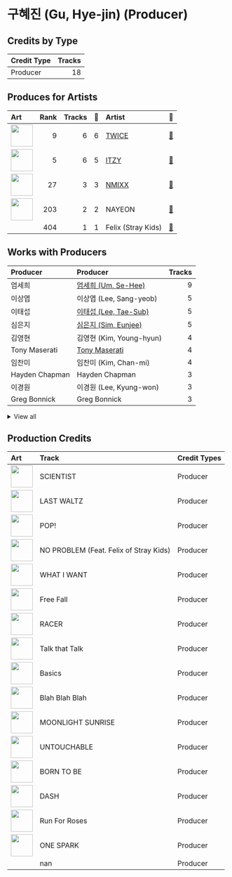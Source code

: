 # 구혜진 (Gu, Hye-jin) (Producer)

## Credits by Type

| Credit Type | Tracks |
|:---|---:|
| Producer | 18 |

## Produces for Artists

| Art | Rank | Tracks | 💚 | Artist | 🔗 |
|:---|---:|---:|---:|:---|:---|
| <img src="https://i.scdn.co/image/ab6761610000e5eb0c6952f39ba680489149a54c" alt="" width="50" /> | 9 | 6 | 6 | [TWICE](../../artists/twice/overview.md) | [🔗](https://open.spotify.com/artist/7n2Ycct7Beij7Dj7meI4X0) |
| <img src="https://i.scdn.co/image/ab6761610000e5ebb0e2700dbc17b43328038f7a" alt="" width="50" /> | 5 | 6 | 5 | [ITZY](../../artists/itzy/overview.md) | [🔗](https://open.spotify.com/artist/2KC9Qb60EaY0kW4eH68vr3) |
| <img src="https://i.scdn.co/image/ab6761610000e5eb1edc72b57c227d48e28888b1" alt="" width="50" /> | 27 | 3 | 3 | [NMIXX](../../artists/nmixx/overview.md) | [🔗](https://open.spotify.com/artist/28ot3wh4oNmoFOdVajibBl) |
| <img src="https://i.scdn.co/image/ab6761610000e5ebfbdd3f060e1cbe9e8eeaecac" alt="" width="50" /> | 203 | 2 | 2 | NAYEON | [🔗](https://open.spotify.com/artist/1VwDG9aBflQupaFNjUru9A) |
| | 404 | 1 | 1 | Felix (Stray Kids) | [🔗](https://open.spotify.com/artist/40zyx4iztMjRbIIoI802r4) |

## Works with Producers

| Producer | Producer | Tracks |
|:---|:---|---:|
| 엄세희 | [엄세희 (Um, Se-Hee)](../엄세희_(um,_se-hee)/overview.md) | 9 |
| 이상엽 | 이상엽 (Lee, Sang-yeob) | 5 |
| 이태섭 | [이태섭 (Lee, Tae-Sub)](../이태섭_(lee,_tae-sub)/overview.md) | 5 |
| 심은지 | [심은지 (Sim, Eunjee)](../심은지_(sim,_eunjee)/overview.md) | 5 |
| 김영현 | 김영현 (Kim, Young-hyun) | 4 |
| Tony Maserati | [Tony Maserati](../tony_maserati/overview.md) | 4 |
| 임찬미 | 임찬미 (Kim, Chan-mi) | 4 |
| Hayden Chapman | Hayden Chapman | 3 |
| 이경원 | 이경원 (Lee, Kyung-won) | 3 |
| Greg Bonnick | Greg Bonnick | 3 |


<details>
<summary>View all</summary>

| Producer | Producer | Tracks |
|:---|:---|---:|
| earattack | [earattack](../earattack/overview.md) | 3 |
| 이스란 | 이스란 (Lee, Seran) | 3 |
| LDN Noise | [LDN Noise](../ldn_noise/overview.md) | 3 |
| 오현선 | 오현선 (Oh, Hyun-sun) | 2 |
| Melanie Joy Fontana | Melanie Joy Fontana | 2 |
| 서은일 | 서은일 (Seo, Eun-il) | 2 |
| Frankie Day | Frankie Day | 2 |
| 윤원권 | 윤원권 (Yoon, Won-kwon) | 2 |
| 이우현 | 이우현 (Lee, Woo-hyun) | 2 |
| Noday | Noday | 2 |
| Ayushy | Ayushy | 2 |
| 임홍진 | 임홍진 (Im, Hong-Jin) | 2 |
| 구종필 | [구종필 (Koo, Jong-Pil)](../구종필_(koo,_jong-pil)/overview.md) | 2 |
| 정은경 | [정은경 (Jung, Eun-Kyung)](../정은경_(jung,_eun-kyung)/overview.md) | 2 |
| 손채영 | 손채영 (Son, Chae-young) | 1 |
| Kelsey Klingensmith | Kelsey Klingensmith | 1 |
| SELAH | SELAH | 1 |
| 정다연 | 정다연 (Jeong, Dayeon) | 1 |
| Zarah Christenson | Zarah Christenson | 1 |
| 방혜현 | 방혜현 (Bang, Hye Hyun) | 1 |
| Arschtritt Lindgren | [Arschtritt Lindgren](../arschtritt_lindgren/overview.md) | 1 |
| Sam Carter | Sam Carter | 1 |
| TBHits | TBHits | 1 |
| Joseph K | Joseph K | 1 |
| Karin Wilhemina Eurenius | Karin Wilhemina Eurenius | 1 |
| Ellen Berg Tollbom | Ellen Berg Tollbom | 1 |
| Kyler Niko | Kyler Niko | 1 |
| 이민영 | 이민영 (Lee, Min-young) | 1 |
| Kaedi Dalley | Kaedi Dalley | 1 |
| 72 | 72 | 1 |
| 이우민 | 이우민 (Yiwoomin) | 1 |
| Deza | Deza | 1 |
| Yeul | Yeul | 1 |
| Gingerbread | Gingerbread | 1 |
| 성유진 | 성유진 (Sung, Yoojin) | 1 |
| Arineh Karimi | Arineh Karimi | 1 |
| Taet Chesterton | Taet Chesterton | 1 |
| Brian U | Brian U | 1 |
| Brown Panda | Brown Panda | 1 |
| Anne-Marie | Anne-Marie | 1 |
| Josh Gudwin | [Josh Gudwin](../josh_gudwin/overview.md) | 1 |
| 강영현 | 강영현 (Kang, Young-hyun) | 1 |
| 송희진 | 송희진 (Song, Hee-jin) | 1 |
| Gusten Dahlqvist | Gusten Dahlqvist | 1 |
| 김인 | 김인 (Kim, In) | 1 |
| 常楽寺澪 | 常楽寺澪 (Jorakuji, Mio) | 1 |
| IRIS Yerin Lee | IRIS Yerin Lee | 1 |
| 원지애 | 원지애 (Won, Jiae) | 1 |
| Sophia Pae | Sophia Pae | 1 |
| Strong Dragon | Strong Dragon | 1 |
| 초이 | 초이 (Choi) | 1 |
| Tobias Näslund | Tobias Näslund (Näslund, Tobias) | 1 |
| AFTRSHOK | AFTRSHOK | 1 |
| 백새임 | 백새임 (Baek, Sae-im) | 1 |
| Maria Marcus | Maria Marcus | 1 |
| 강선영 | 강선영 (강선영) | 1 |
| Kenzie | [Kenzie](../kenzie/overview.md) | 1 |
| LSY | LSY | 1 |
| Gray Trainer | Gray Trainer | 1 |
| 형근 | 형근 (Hyeongeun) | 1 |
| Christoffer Semelius | Christoffer Semelius | 1 |
| 마치 | 마치 (MRCH) | 1 |
| HONEY NOISE | HONEY NOISE | 1 |
| Kriz | [Kriz](../kriz/overview.md) | 1 |
| EJAE | EJAE | 1 |
| WKLY | WKLY | 1 |
| 복주영 | 복주영 (Bok, Ju Young) | 1 |
| PUFF | PUFF | 1 |
| Musikality | Musikality | 1 |
| Mr. Franks | Mr. Franks | 1 |
| 여민수 | 여민수 (Yeo, Min Soo) | 1 |
| KayOne | KayOne | 1 |
| Shift K3Y | Shift K3Y | 1 |
| Paulina Cerrilla | Paulina Cerrilla | 1 |
| Barry Cohen | Barry Cohen | 1 |
| 이해솔 | 이해솔 (Lee, Hae Sol) | 1 |
| Czaer | Czaer | 1 |
| 새봄 | 새봄 (Sae Bom) | 1 |
| NVR know | NVR know | 1 |
| Chris Galland | Chris Galland | 1 |
| Awrii | Awrii | 1 |
| Nina Ann Nelson | Nina Ann Nelson | 1 |
| Jacob Aaron | Jacob Aaron | 1 |
| YUE | YUE | 1 |
| C'SA | C'SA | 1 |
| Danny Shah | Danny Shah | 1 |
| 케빈오빠 | 케빈오빠 (Kevinoppa) | 1 |
| Manny Marroquin | [Manny Marroquin](../manny_marroquin/overview.md) | 1 |
| Kobee | Kobee | 1 |
| danke | [danke](../danke/overview.md) | 1 |
| Rick Bridges | Rick Bridges | 1 |

</details>


## Production Credits

| Art | Track | Credit Types |
|:---|:---|:---|
| <img src="https://i.scdn.co/image/ab67616d0000b273d1961ecb307c9e05ec8f7e82" alt="" width="50" /> | SCIENTIST | Producer |
| <img src="https://i.scdn.co/image/ab67616d0000b273d1961ecb307c9e05ec8f7e82" alt="" width="50" /> | LAST WALTZ | Producer |
| <img src="https://i.scdn.co/image/ab67616d0000b2735fb4a9cfbeb3b7beb337ed02" alt="" width="50" /> | POP! | Producer |
| <img src="https://i.scdn.co/image/ab67616d0000b2735fb4a9cfbeb3b7beb337ed02" alt="" width="50" /> | NO PROBLEM (Feat. Felix of Stray Kids) | Producer |
| <img src="https://i.scdn.co/image/ab67616d0000b273e61bca92e4a64e50ee44a009" alt="" width="50" /> | WHAT I WANT | Producer |
| <img src="https://i.scdn.co/image/ab67616d0000b273e61bca92e4a64e50ee44a009" alt="" width="50" /> | Free Fall | Producer |
| <img src="https://i.scdn.co/image/ab67616d0000b273e61bca92e4a64e50ee44a009" alt="" width="50" /> | RACER | Producer |
| <img src="https://i.scdn.co/image/ab67616d0000b273c3040848e6ef0e132c5c8340" alt="" width="50" /> | Talk that Talk | Producer |
| <img src="https://i.scdn.co/image/ab67616d0000b273c3040848e6ef0e132c5c8340" alt="" width="50" /> | Basics | Producer |
| <img src="https://i.scdn.co/image/ab67616d0000b273afa3ff83579d3450ad73eaf8" alt="" width="50" /> | Blah Blah Blah | Producer |
| <img src="https://i.scdn.co/image/ab67616d0000b27359f57a5ca507a3d3fed81ea6" alt="" width="50" /> | MOONLIGHT SUNRISE | Producer |
| <img src="https://i.scdn.co/image/ab67616d0000b273470d0ba5f707b141d1337cf2" alt="" width="50" /> | UNTOUCHABLE | Producer |
| <img src="https://i.scdn.co/image/ab67616d0000b273470d0ba5f707b141d1337cf2" alt="" width="50" /> | BORN TO BE | Producer |
| <img src="https://i.scdn.co/image/ab67616d0000b27381d97a31253b898bc4149195" alt="" width="50" /> | DASH | Producer |
| <img src="https://i.scdn.co/image/ab67616d0000b27381d97a31253b898bc4149195" alt="" width="50" /> | Run For Roses | Producer |
| <img src="https://i.scdn.co/image/ab67616d0000b273bd8c739ce7e59ae9414c7a26" alt="" width="50" /> | ONE SPARK | Producer |
| | nan | Producer |
